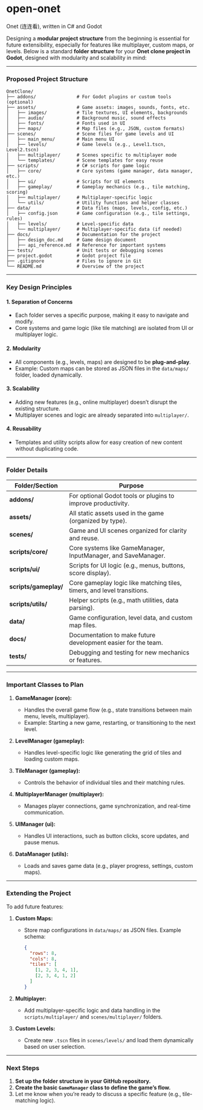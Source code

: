 # open-onet
Onet (连连看), written in C# and Godot

Designing a **modular project structure** from the beginning is essential for future extensibility, especially for features like multiplayer, custom maps, or levels. Below is a standard **folder structure** for your **Onet clone project in Godot**, designed with modularity and scalability in mind:

---

### **Proposed Project Structure**

```plaintext
OnetClone/
├── addons/               # For Godot plugins or custom tools (optional)
├── assets/               # Game assets: images, sounds, fonts, etc.
│   ├── images/           # Tile textures, UI elements, backgrounds
│   ├── audio/            # Background music, sound effects
│   ├── fonts/            # Fonts used in UI
│   ├── maps/             # Map files (e.g., JSON, custom formats)
├── scenes/               # Scene files for game levels and UI
│   ├── main_menu/        # Main menu UI
│   ├── levels/           # Game levels (e.g., Level1.tscn, Level2.tscn)
│   ├── multiplayer/      # Scenes specific to multiplayer mode
│   └── templates/        # Scene templates for easy reuse
├── scripts/              # C# scripts for game logic
│   ├── core/             # Core systems (game manager, data manager, etc.)
│   ├── ui/               # Scripts for UI elements
│   ├── gameplay/         # Gameplay mechanics (e.g., tile matching, scoring)
│   ├── multiplayer/      # Multiplayer-specific logic
│   └── utils/            # Utility functions and helper classes
├── data/                 # Data files (maps, levels, config, etc.)
│   ├── config.json       # Game configuration (e.g., tile settings, rules)
│   ├── levels/           # Level-specific data
│   └── multiplayer/      # Multiplayer-specific data (if needed)
├── docs/                 # Documentation for the project
│   ├── design_doc.md     # Game design document
│   ├── api_reference.md  # Reference for important systems
├── tests/                # Unit tests or debugging scenes
├── project.godot         # Godot project file
├── .gitignore            # Files to ignore in Git
└── README.md             # Overview of the project
```

---

### **Key Design Principles**

#### **1. Separation of Concerns**
- Each folder serves a specific purpose, making it easy to navigate and modify.
- Core systems and game logic (like tile matching) are isolated from UI or multiplayer logic.

#### **2. Modularity**
- All components (e.g., levels, maps) are designed to be **plug-and-play**.
- Example: Custom maps can be stored as JSON files in the `data/maps/` folder, loaded dynamically.

#### **3. Scalability**
- Adding new features (e.g., online multiplayer) doesn’t disrupt the existing structure.
- Multiplayer scenes and logic are already separated into `multiplayer/`.

#### **4. Reusability**
- Templates and utility scripts allow for easy creation of new content without duplicating code.

---

### **Folder Details**

| Folder/Section         | Purpose                                                                 |
|-------------------------|-------------------------------------------------------------------------|
| **addons/**            | For optional Godot tools or plugins to improve productivity.           |
| **assets/**            | All static assets used in the game (organized by type).                |
| **scenes/**            | Game and UI scenes organized for clarity and reuse.                    |
| **scripts/core/**      | Core systems like GameManager, InputManager, and SaveManager.          |
| **scripts/ui/**        | Scripts for UI logic (e.g., menus, buttons, score display).            |
| **scripts/gameplay/**  | Core gameplay logic like matching tiles, timers, and level transitions.|
| **scripts/utils/**     | Helper scripts (e.g., math utilities, data parsing).                   |
| **data/**              | Game configuration, level data, and custom map files.                 |
| **docs/**              | Documentation to make future development easier for the team.          |
| **tests/**             | Debugging and testing for new mechanics or features.                   |

---

### **Important Classes to Plan**
1. **GameManager (core):**
   - Handles the overall game flow (e.g., state transitions between main menu, levels, multiplayer).
   - Example: Starting a new game, restarting, or transitioning to the next level.

2. **LevelManager (gameplay):**
   - Handles level-specific logic like generating the grid of tiles and loading custom maps.

3. **TileManager (gameplay):**
   - Controls the behavior of individual tiles and their matching rules.

4. **MultiplayerManager (multiplayer):**
   - Manages player connections, game synchronization, and real-time communication.

5. **UIManager (ui):**
   - Handles UI interactions, such as button clicks, score updates, and pause menus.

6. **DataManager (utils):**
   - Loads and saves game data (e.g., player progress, settings, custom maps).

---

### **Extending the Project**
To add future features:
1. **Custom Maps:**
   - Store map configurations in `data/maps/` as JSON files. Example schema:
	 ```json
	 {
	   "rows": 8,
	   "cols": 8,
	   "tiles": [
		 [1, 2, 3, 4, 1],
		 [2, 3, 4, 1, 2]
	   ]
	 }
	 ```

2. **Multiplayer:**
   - Add multiplayer-specific logic and data handling in the `scripts/multiplayer/` and `scenes/multiplayer/` folders.

3. **Custom Levels:**
   - Create new `.tscn` files in `scenes/levels/` and load them dynamically based on user selection.

---

### **Next Steps**
1. **Set up the folder structure in your GitHub repository.**
2. **Create the basic `GameManager` class to define the game’s flow.**
3. Let me know when you’re ready to discuss a specific feature (e.g., tile-matching logic).